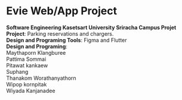 # Evie Web/App Project<br />
<b>Software Engineering Kasetsart University Sriracha Campus Projet </b><br />
<b>Project</b>: Parking reservations and chargers. <br />
<b>Design and Programing Tools</b>: Figma and Flutter<br />
<b>Design and Programing</b>: <br />
Maythaporn Klangburee<br />
Pattima Sommai<br />
Pitawat kankaew<br />
Suphang<br />
Thanakom Worathanyathorn<br />
Wipop kornpitak<br />
Wiyada Kanjanadee<br />
